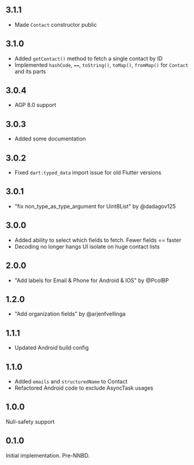 ## 3.1.1

- Made `Contact` constructor public

## 3.1.0

- Added `getContact()` method to fetch a single contact by ID
- Implemented `hashCode`, `==`, `toString()`, `toMap()`, `fromMap()` for `Contact` and its parts

## 3.0.4

- AGP 8.0 support

## 3.0.3

- Added some documentation

## 3.0.2

- Fixed `dart:typed_data` import issue for old Flutter versions

## 3.0.1

- "fix non_type_as_type_argument for Uint8List" by @dadagov125

## 3.0.0

- Added ability to select which fields to fetch. Fewer fields == faster
- Decoding no longer hangs UI isolate on huge contact lists

## 2.0.0

- "Add labels for Email & Phone for Android & IOS" by @PcolBP

## 1.2.0

- "Add organization fields" by @arjenfvellinga

## 1.1.1

- Updated Android build config

## 1.1.0

- Added `emails` and `structuredName` to Contact
- Refactored Android code to exclude AsyncTask usages

## 1.0.0

Null-safety support

## 0.1.0

Initial implementation. Pre-NNBD.